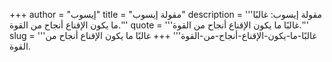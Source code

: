 +++
author = "إيسوب"
title = "مقولة إيسوب"
description = '''مقولة إيسوب: غالبًا ما يكون الإقناع أنجاح من القوة.'''
quote = '''غالبًا ما يكون الإقناع أنجاح من القوة.'''
slug = '''غالبًا-ما-يكون-الإقناع-أنجاح-من-القوة'''
+++
غالبًا ما يكون الإقناع أنجاح من القوة.
